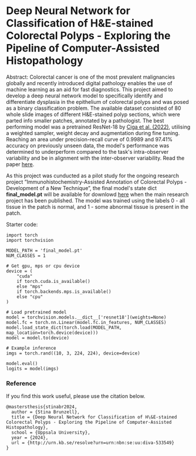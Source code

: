 # Deep Neural Network for Classification of H&E-stained Colorectal Polyps - Exploring the Pipeline of Computer-Assisted Histopathology

Abstract:
Colorectal cancer is one of the most prevalent malignancies globally and recently introduced digital pathology enables the use of machine learning as an aid for fast diagnostics. This project aimed to develop a deep neural network model to specifically identify and differentiate dysplasia in the epithelium of colorectal polyps and was posed as a binary classification problem. The available dataset consisted of 80 whole slide images of different H\&E-stained polyp sections, which were parted info smaller patches, annotated by a pathologist. The best performing model was a pretrained ResNet-18 by [Ciga et al. (2022)](https://github.com/ozanciga/self-supervised-histopathology), utilising a weighted sampler, weight decay and augmentation during fine tuning. Reaching an area under precision-recall curve of 0.9989 and 97.41\% accuracy on previously unseen data, the model's performance was determined to underperform compared to the task's intra-observer variability and be in alignment with the inter-observer variability. Read the paper [here](http://urn.kb.se/resolve?urn=urn:nbn:se:uu:diva-533549).

As this project was cunducted as a pilot study for the ongoing research project ”Immunohistochemistry-Assisted Annotation of Colorectal Polyps - Development of a New Technique”, the final model's state dict **final_model.pt** will be available for downlowd [here]() when the main research project has been published. The model was trained using the labels 0 - all tissue in the patch is normal, and 1 - some abnormal tissue is present in the patch.

Starter code:

```
import torch
import torchvision

MODEL_PATH = 'final_model.pt'
NUM_CLASSES = 1

# Get gpu, mps or cpu device
device = (
    "cuda"
    if torch.cuda.is_available()
    else "mps"
    if torch.backends.mps.is_available()
    else "cpu"
)

# Load pretrained model
model = torchvision.models.__dict__['resnet18'](weights=None)
model.fc = torch.nn.Linear(model.fc.in_features, NUM_CLASSES)
model.load_state_dict(torch.load(MODEL_PATH, map_location=torch.device(device)))
model = model.to(device)

# Example inference
imgs = torch.rand((10, 3, 224, 224), device=device)

model.eval()
logits = model(imgs)
```

### Reference
If you find this work useful, please use the citation below.

```
@mastersthesis{stinabr2024,
  author = {Stina Brunzell},
  title = {Deep Neural Network for Classification of H\&E-stained Colorectal Polyps - Exploring the Pipeline of Computer-Assisted Histopathology},
  school = {Uppsala University},
  year = {2024},
  url = {http://urn.kb.se/resolve?urn=urn:nbn:se:uu:diva-533549}
}
```
